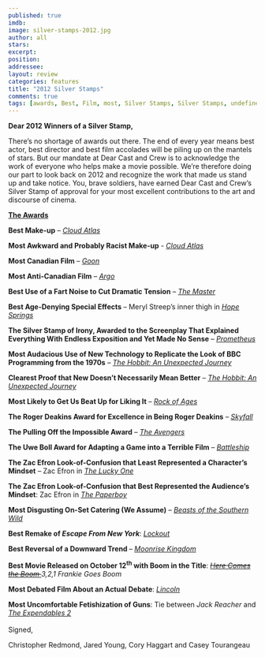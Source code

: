 ```yaml
---
published: true
imdb: 
image: silver-stamps-2012.jpg
author: all 
stars: 
excerpt: 
position: 
addressee: 
layout: review
categories: features
title: "2012 Silver Stamps"
comments: true
tags: [awards, Best, Film, most, Silver Stamps, Silver Stamps, undefined]
---
```

<p><strong>Dear 2012 Winners of a Silver Stamp,</strong></p>
<p>There&rsquo;s no shortage of awards out there. The end of every year means best actor, best director and best film accolades will be piling up on the mantels of stars. But our mandate at Dear Cast and Crew is to acknowledge the work of everyone who helps make a movie possible. We&rsquo;re therefore doing our part to look back on 2012 and recognize the work that made us stand up and take notice. You, brave soldiers, have earned Dear Cast and Crew&rsquo;s Silver Stamp of approval for your most excellent contributions to the art and discourse of cinema.</p>
<p><span style="text-decoration:underline;"><strong>The Awards</strong></span></p>
<p><strong>Best Make-up</strong> &ndash; <a href="/letters/2012/9/10/cloud-atlas.html"><em>Cloud Atlas</em></a></p>
<p><strong> </strong></p>
<p><strong>Most Awkward and Probably Racist Make-up</strong> - <a href="/letters/2012/9/10/cloud-atlas.html"><em>Cloud Atlas</em></a></p>
<p><strong>Most Canadian Film</strong> &ndash; <a href="/letters/2012/4/2/goon.html"><em>Goon</em></a></p>
<p><strong>Most Anti-Canadian Film</strong> <em>&ndash; <a href="/letters/2012/10/15/argo.html">Argo</a></em></p>
<p><strong>Best Use of a Fart Noise to Cut Dramatic Tension</strong> &ndash; <a href="/letters/2012/10/9/the-master.html"><em>The Master</em></a></p>
<p><strong>Best Age-Denying Special Effects</strong> &ndash; Meryl Streep&rsquo;s inner thigh in <a href="/letters/2012/8/9/hope-springs.html"><em>Hope Springs</em></a></p>
<p><strong>The Silver Stamp of Irony, Awarded to the Screenplay That Explained Everything With Endless Exposition and Yet Made No Sense</strong> &ndash; <a href="/letters/2012/6/12/prometheus.html"><em>Prometheus</em></a></p>
<p><strong>Most Audacious Use of New Technology to Replicate the Look of BBC Programming from the 1970s</strong> &ndash; <em><a href="/letters/2012/12/14/the-hobbit-an-unexpected-journey.html">The Hobbit: An Unexpected Journey</a><br /></em></p>
<p><strong>Clearest Proof that New Doesn&rsquo;t Necessarily Mean Better</strong> &ndash; <em><a href="/letters/2012/12/14/the-hobbit-an-unexpected-journey.html">The Hobbit: An Unexpected Journey</a><br /></em></p>
<p><strong>Most Likely to Get Us Beat Up for Liking It</strong> &ndash; <a href="/letters/2012/6/15/rock-of-ages.html"><em>Rock of Ages</em></a></p>
<p><strong>The Roger Deakins Award for Excellence in Being Roger Deakins</strong> &ndash; <a href="/letters/2012/11/9/skyfall.html"><em>Skyfall</em></a></p>
<p><strong>The Pulling Off the Impossible Award</strong> &ndash; <a href="/letters/2012/5/10/the-avengers.html"><em>The Avengers</em></a></p>
<p><strong>The Uwe Boll Award for Adapting a Game into a Terrible Film</strong> &ndash; <a href="/letters/2012/5/18/battleship.html"><em>Battleship</em></a></p>
<p><strong>The Zac Efron Look-of-Confusion that Least Represented a Character&rsquo;s Mindset</strong> &ndash; Zac Efron in <a href="/letters/2012/4/26/the-lucky-one.html"><em>The Lucky One</em></a></p>
<p><strong>The Zac Efron Look-of-Confusion that Best Represented the Audience&rsquo;s Mindset</strong>: Zac Efron in <a href="/letters/2012/10/26/the-paperboy.html"><em>The Paperboy</em></a></p>
<p><strong>Most Disgusting On-Set Catering (We Assume)</strong> &ndash; <a href="/letters/2012/8/8/beasts-of-the-southern-wild.html"><em>Beasts of the Southern Wild</em></a></p>
<p><strong>Best Remake of <em>Escape From New York</em></strong>: <a href="/letters/2012/4/16/lockout.html"><em>Lockout</em></a></p>
<p><strong> </strong></p>
<p><strong>Best Reversal of a Downward Trend </strong>&ndash; <a href="/letters/2012/7/12/moonrise-kingdom.html"><em>Moonrise Kingdom</em></a></p>
<p><strong>Best Movie Released on October 12<sup>th</sup> with Boom in the Title</strong>: <em><a href="/letters/2012/10/12/here-comes-the-boom.html"><span style="text-decoration:line-through;">Here Comes the Boom </span></a> 3,2,1 Frankie Goes Boom</em></p>
<p><strong>Most Debated Film About an Actual Debate</strong>: <a href="/letters/2012/11/16/lincoln.html"><em>Lincoln</em></a></p>
<p><strong>Most Uncomfortable Fetishization of Guns</strong>: Tie between <em>Jack Reacher </em>and <a href="/letters/2012/8/22/the-expendables-2.html"><em>The Expendables 2</em></a><br /> <br />Signed,</p>
<p>Christopher Redmond, Jared Young, Cory Haggart and Casey Tourangeau</p></div>

